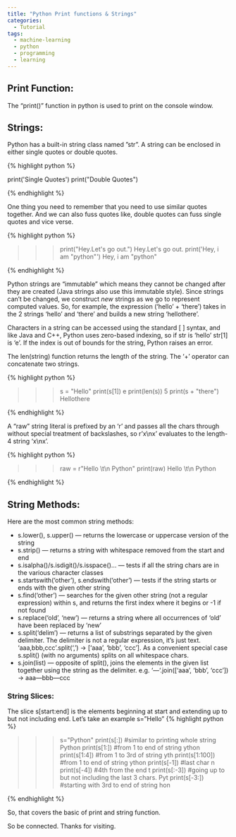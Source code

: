 ```yaml
---
title: "Python Print functions & Strings"
categories:
  - Tutorial
tags:
  - machine-learning
  - python
  - programming
  - learning
---
```



## Print Function:

The “print()” function in python is used to print on the console window.

## Strings: 

Python has a built-in string class named ”str”. A string can be enclosed in either single quotes or double quotes.

{% highlight python %}

print('Single Quotes')
print("Double Quotes")

{% endhighlight %}

One thing you need to remember that you need to use similar quotes together. And we can also fuss quotes like, double quotes can fuss single quotes and vice verse.

{% highlight python %}

>>>print("Hey.Let's go out.")
Hey.Let's go out.
>>> print('Hey, i am "python"')
Hey, i am "python"

{% endhighlight %}

Python strings are “immutable” which means they cannot be changed after they are created (Java strings also use this immutable style). Since strings can’t be changed, we construct *new* strings as we go to represent computed values. So, for example, the expression (‘hello’ + ‘there’) takes in the 2 strings ‘hello’ and ‘there’ and builds a new string ‘hellothere’.

Characters in a string can be accessed using the standard [ ] syntax, and like Java and C++, Python uses zero-based indexing, so if str is ‘hello’ str[1] is ‘e’. If the index is out of bounds for the string, Python raises an error.

The len(string) function returns the length of the string. The ‘+’ operator can concatenate two strings.

{% highlight python %}

>>> s = "Hello"
>>> print(s[1])
e
>>> print(len(s))
5
>>> print(s + "there")
Hellothere

{% endhighlight %}

A “raw” string literal is prefixed by an ‘r’ and passes all the chars through without special treatment of backslashes, so r’x\nx’ evaluates to the length-4 string ‘x\nx’.

{% highlight python %}

>>> raw = r"Hello \t\n Python"
>>> print(raw)
Hello \t\n Python

{% endhighlight %}


<script async src="https://pagead2.googlesyndication.com/pagead/js/adsbygoogle.js"></script>
<!-- horizontal -->
<ins class="adsbygoogle"
     style="display:block"
     data-ad-client="ca-pub-2975147576456254"
     data-ad-slot="4059282902"
     data-ad-format="auto"
     data-full-width-responsive="true"></ins>
<script>
     (adsbygoogle = window.adsbygoogle || []).push({});
</script>

## String Methods:

Here are the most common string methods:

- s.lower(), s.upper() — returns the lowercase or uppercase version of the string
- s.strip() — returns a string with whitespace removed from the start and end
- s.isalpha()/s.isdigit()/s.isspace()… — tests if all the string chars are in the various character classes
- s.startswith(‘other’), s.endswith(‘other’) — tests if the string starts or ends with the given other string
- s.find(‘other’) — searches for the given other string (not a regular expression) within s, and returns the first index where it begins or -1 if not found
- s.replace(‘old’, ‘new’) — returns a string where all occurrences of ‘old’ have been replaced by ‘new’
- s.split(‘delim’) — returns a list of substrings separated by the given delimiter. The delimiter is not a regular expression, it’s just text. ‘aaa,bbb,ccc’.split(‘,’) -> [‘aaa’, ‘bbb’, ‘ccc’]. As a convenient special case s.split() (with no arguments) splits on all whitespace chars.
- s.join(list) — opposite of split(), joins the elements in the given list together using the string as the delimiter. e.g. ‘—‘.join([‘aaa’, ‘bbb’, ‘ccc’]) -> aaa—bbb—ccc

### String Slices:

The slice s[start:end] is the elements beginning at start and extending up to but not including end. Let’s take an example s=”Hello”
{% highlight python %}

>>> s="Python"
>>> print(s[:]) #similar to printing whole string
Python
>>> print(s[1:]) #from 1 to end of string
ython
>>> print(s[1:4]) #from 1 to 3rd of string
yth
>>> print(s[1:100]) #from 1 to end of string
ython
>>> print(s[-1]) #last char
n
>>> print(s[-4]) #4th from the end
t
>>> print(s[:-3]) #going up to but not including the last 3 chars.
Pyt
>>> print(s[-3:]) #starting with 3rd to end of string
hon

{% endhighlight %}

So, that covers the basic of print and string function.

So be connected. Thanks for visiting.

<script async src="https://pagead2.googlesyndication.com/pagead/js/adsbygoogle.js"></script>
<!-- horizontal -->
<ins class="adsbygoogle"
     style="display:block"
     data-ad-client="ca-pub-2975147576456254"
     data-ad-slot="4059282902"
     data-ad-format="auto"
     data-full-width-responsive="true"></ins>
<script>
     (adsbygoogle = window.adsbygoogle || []).push({});
</script>
